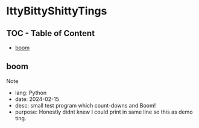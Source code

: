 # IttyBittyShittyTings

## TOC - Table of Content
- [boom](#boom)

## boom
> [!NOTE]
> - lang: Python
> - date: 2024-02-15
> - desc: small test program which count-downs and Boom!
> - purpose: Honestly didnt knew I could print in same line so this as demo ting.


